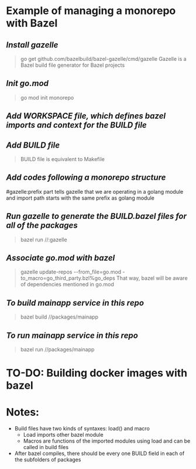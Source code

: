 # Example of managing a monorepo with Bazel

## *Install gazelle*
>go get github.com/bazelbuild/bazel-gazelle/cmd/gazelle
Gazelle is a Bazel build file generator for Bazel projects

## *Init go.mod*
> go mod init monorepo

## *Add WORKSPACE file, which defines bazel imports and context for the BUILD file*

## *Add BUILD file*
> BUILD file is equivalent to Makefile

## *Add codes following a monorepo structure*
#gazelle:prefix part tells gazelle that we are operating in a golang module and import path starts with the same prefix as golang module

## *Run gazelle to generate the BUILD.bazel files for all of the packages*
> bazel run //:gazelle

## *Associate go.mod with bazel*
> gazelle update-repos --from_file=go.mod -to_macro=go_third_party.bzl%go_deps
That way, bazel will be aware of dependencies mentioned in go.mod

## *To build mainapp service in this repo*
> bazel build //packages/mainapp

## *To run mainapp service in this repo*
> bazel run //packages/mainapp



# TO-DO: Building docker images with bazel

# Notes:
- Build files have two kinds of syntaxes: load() and macro
  - Load imports other bazel module
  - Macros are functions of the imported modules using load and can be called in build files
- After bazel compiles, there should be every one BUILD field in each of the subfolders of packages
